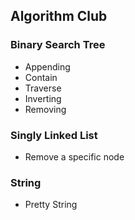 ## Algorithm Club

### Binary Search Tree
* Appending
* Contain
* Traverse
* Inverting
* Removing

### Singly Linked List
* Remove a specific node

### String
* Pretty String

